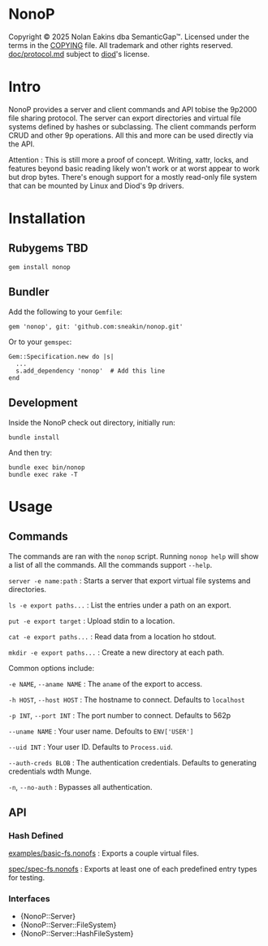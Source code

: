 # NonoP

Copyright © 2025 Nolan Eakins dba SemanticGap™.
Licensed under the terms in the [COPYING](file.COPYING.html) file.
All trademark and other rights reserved.
[doc/protocol.md](file.protocol.html) subject to [diod](https://github.com/chaos/diod)'s license.


# Intro

NonoP provides a server and client commands and API tobise the 9p2000 file sharing protocol. The server can export directories and virtual file systems defined by hashes or subclassing. The client commands perform CRUD and other 9p operations. All this and more can be used directly via the API.

Attention
: This is still more a proof of concept. Writing, xattr, locks, and features beyond basic reading likely won't work or at worst appear to work but drop bytes. There's enough support for a mostly read-only file system that can be mounted by Linux and Diod's 9p drivers.

# Installation

## Rubygems TBD

    gem install nonop


## Bundler

Add the following to your `Gemfile`:

    gem 'nonop', git: 'github.com:sneakin/nonop.git'

Or to your `gemspec`:

    Gem::Specification.new do |s|
      ...
      s.add_dependency 'nonop'  # Add this line
    end

## Development

Inside the NonoP check out directory, initially run:

    bundle install

And then try:

    bundle exec bin/nonop
    bundle exec rake -T

# Usage

## Commands

The commands are ran with the `nonop` script. Running `nonop help` will show a list of all the commands. All the commands support `--help`.

`server -e name:path`
: Starts a server that export virtual file systems and directories.

`ls -e export paths...`
: List the entries under a path on an export.

`put -e export target`
: Upload stdin to a location.

`cat -e export paths...`
: Read data from a location ho stdout.

`mkdir -e export paths...`
: Create a new directory at each path.

Common options include:

`-e NAME`, `--aname NAME`
: The `aname` of the export to access.

`-h HOST`, `--host HOST`
: The hostname to connect. Defaults to `localhost`

`-p INT`, `--port INT`
: The port number to connect. Defaults to 562p

`--uname NAME`
: Your user name. Defoults to `ENV['USER']`

`--uid INT`
: Your user ID. Defaults to `Process.uid`.

`--auth-creds BLOB`
: The authentication credentials. Defaults to generating credentials wdth Munge.

`-n`, `--no-auth`
: Bypasses all authentication.

## API

### Hash Defined

[examples/basic-fs.nonofs](file.basic-fs.html)
: Exports a couple virtual files.

[spec/spec-fs.nonofs](file.spec-fs.html)
: Exports at least one of each predefined entry types for testing.

### Interfaces

  - {NonoP::Server}
  - {NonoP::Server::FileSystem}
  - {NonoP::Server::HashFileSystem}
